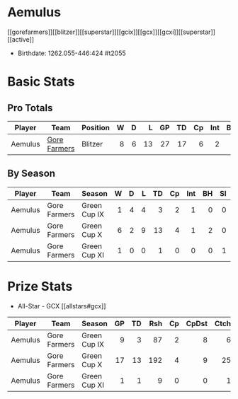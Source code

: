 # Aemulus

[[gorefarmers]][[blitzer]][[superstar]][[gcix]][[gcx]][[gcxi]][[superstar]][[active]]

* Birthdate: 1262.055-446:424 #t2055

# Basic Stats

## Pro Totals

| Player           | Team        | Position      | W | D | L | GP | TD | Cp | Int | BH | SI | Ki | MVP | SPP |
|------------------|-------------|---------------|--:|--:|--:|---:|---:|---:|----:|---:|---:|---:|----:|----:|
| Aemulus | [Gore Farmers](../teams/gorefarmers) | Blitzer  |    8 |    6 |   13 |   27 |   17 |    6 |    2 |    2 |    1 |    0 |    3 |   82 |

## By Season

| Player | Team         | Season          | W | D | L | TD | Cp | Int | BH | SI | Ki | MVP | SPP |
|--------|--------------|-----------------|--:|--:|--:|---:|---:|----:|---:|---:|---:|----:|----:|
| Aemulus | Gore Farmers | Green Cup IX |    1 |    4 |    4 |    3 |    2 |    1 |    0 |    0 |    0 |    1 |   18 |
| Aemulus | Gore Farmers | Green Cup X  |    6 |    2 |    9 |   13 |    4 |    1 |    2 |    0 |    0 |    2 |   59 |
| Aemulus | Gore Farmers | Green Cup XI |    1 |    0 |    0 |    1 |    0 |    0 |    0 |    1 |    0 |    0 |    5 |

# Prize Stats

* All-Star - GCX [[allstars#gcx]]

| Player | Team         | Season          | GP | TD | Rsh | Cp | CpDst | Ctch | Int | Cas | Blk | Sck | MVP | SPP |
|--------|--------------|-----------------|---:|---:|----:|---:|------:|-----:|----:|----:|----:|----:|----:|----:|
| Aemulus | Gore Farmers | Green Cup IX |  9 |    3 |   87 |    2 |     8 |    6 |    1 |    0 |   26 |    3 |    1 |   18 |
| Aemulus | Gore Farmers | Green Cup X  | 17 |   13 |  192 |    4 |     9 |   25 |    1 |    2 |   46 |    3 |    2 |   59 |
| Aemulus | Gore Farmers | Green Cup XI |  1 |    1 |    9 |    0 |     0 |    1 |    0 |    1 |    3 |    0 |    0 |    5 |
